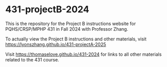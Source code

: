# 431-projectB-2024

This is the repository for the Project B instructions website for PQHS/CRSP/MPHP 431 in Fall 2024 with Professor Zhang.

To actually view the Project B instructions and other materials, visit https://lyonszhang.github.io/431-projectA-2025

Visit https://thomaselove.github.io/431-2024 for links to all other materials related to the 431 course.
